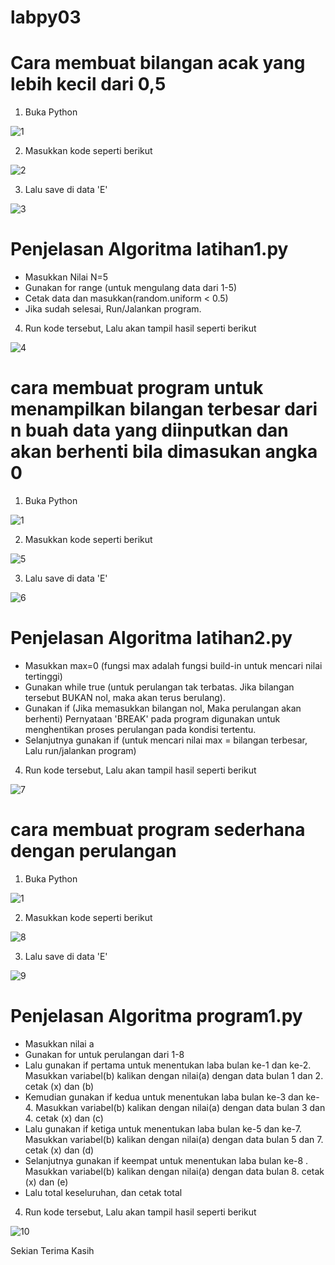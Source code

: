 # labpy03

# Cara membuat bilangan acak yang lebih kecil dari 0,5

1. Buka Python

![1](https://user-images.githubusercontent.com/37321627/52933648-9a5e0d00-3386-11e9-9295-5cb372181e59.png)

2. Masukkan kode seperti berikut

![2](https://user-images.githubusercontent.com/37321627/52933685-b5308180-3386-11e9-94a0-715e301e26b8.png)

3. Lalu save di data 'E'

![3](https://user-images.githubusercontent.com/37321627/52933715-caa5ab80-3386-11e9-9cc8-3cd02e3be829.png)

# Penjelasan Algoritma latihan1.py
- Masukkan Nilai N=5
- Gunakan for range (untuk mengulang data dari 1-5)
- Cetak data dan masukkan(random.uniform < 0.5)
- Jika sudah selesai, Run/Jalankan program.

4. Run kode tersebut, Lalu akan tampil hasil seperti berikut

![4](https://user-images.githubusercontent.com/37321627/52934018-d5147500-3387-11e9-968e-78e0429d7d46.png)

# cara membuat program untuk menampilkan bilangan terbesar dari n buah data yang diinputkan dan akan berhenti bila dimasukan angka 0

1. Buka Python

![1](https://user-images.githubusercontent.com/37321627/52933648-9a5e0d00-3386-11e9-9295-5cb372181e59.png)

2. Masukkan kode seperti berikut

![5](https://user-images.githubusercontent.com/37321627/52934028-dcd41980-3387-11e9-8b15-4c9c7d31a8d9.png)

3. Lalu save di data 'E'

![6](https://user-images.githubusercontent.com/37321627/52934038-e2c9fa80-3387-11e9-8cc7-8586b3b38c94.png)

# Penjelasan Algoritma latihan2.py
- Masukkan max=0 (fungsi max adalah fungsi build-in untuk mencari nilai tertinggi)
- Gunakan while true (untuk perulangan tak terbatas. Jika bilangan tersebut BUKAN nol, maka akan terus berulang).
- Gunakan if (Jika memasukkan bilangan nol, Maka perulangan akan berhenti)
  Pernyataan 'BREAK' pada program digunakan untuk menghentikan proses perulangan pada kondisi tertentu.
- Selanjutnya gunakan if (untuk mencari nilai max = bilangan terbesar, Lalu run/jalankan program)

4. Run kode tersebut, Lalu akan tampil hasil seperti berikut

![7](https://user-images.githubusercontent.com/37321627/52934054-eb223580-3387-11e9-87da-055086ea1a58.png)

# cara membuat program sederhana dengan perulangan

1. Buka Python

![1](https://user-images.githubusercontent.com/37321627/52933648-9a5e0d00-3386-11e9-9295-5cb372181e59.png)

2. Masukkan kode seperti berikut

![8](https://user-images.githubusercontent.com/37321627/52934060-f07f8000-3387-11e9-96a2-430641dc5492.png)

3. Lalu save di data 'E'

![9](https://user-images.githubusercontent.com/37321627/52934086-fecd9c00-3387-11e9-97aa-c244593439f0.png)

# Penjelasan Algoritma program1.py
- Masukkan nilai a
- Gunakan for untuk perulangan dari 1-8
- Lalu gunakan if pertama untuk menentukan laba bulan ke-1 dan ke-2. Masukkan variabel(b) kalikan dengan nilai(a) dengan data bulan 1 dan 2. cetak (x) dan (b)
- Kemudian gunakan if kedua untuk menentukan laba bulan ke-3 dan ke-4. Masukkan variabel(b) kalikan dengan nilai(a) dengan data bulan 3 dan 4. cetak (x) dan (c)
- Lalu gunakan if ketiga untuk menentukan laba bulan ke-5 dan ke-7. Masukkan variabel(b) kalikan dengan nilai(a) dengan data bulan 5 dan 7. cetak (x) dan (d)
- Selanjutnya gunakan if keempat untuk menentukan laba bulan ke-8 . Masukkan variabel(b) kalikan dengan nilai(a) dengan data bulan 8. cetak (x) dan (e)
- Lalu total keseluruhan, dan cetak total

4.  Run kode tersebut, Lalu akan tampil hasil seperti berikut

![10](https://user-images.githubusercontent.com/37321627/52934095-08570400-3388-11e9-95f3-7073105e8d5a.png)

Sekian Terima Kasih
